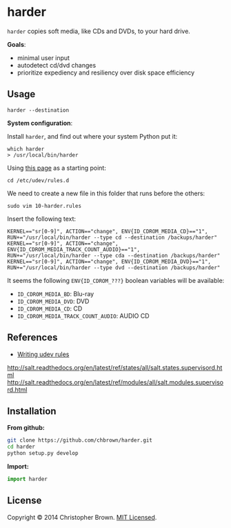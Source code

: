 # harder

`harder` copies soft media, like CDs and DVDs, to your hard drive.

**Goals**:

- minimal user input
- autodetect cd/dvd changes
- prioritize expediency and resiliency over disk space efficiency


## Usage

`harder --destination `

**System configuration**:

Install `harder`, and find out where your system Python put it:

    which harder
    > /usr/local/bin/harder

Using [this page](http://confoundedtech.blogspot.com/2012/12/ubuntu-1204-run-custom-command-on-cd.html) as a starting point:

    cd /etc/udev/rules.d

We need to create a new file in this folder that runs before the others:

    sudo vim 10-harder.rules

Insert the following text:

    KERNEL=="sr[0-9]", ACTION=="change", ENV{ID_CDROM_MEDIA_CD}=="1", RUN+="/usr/local/bin/harder --type cd --destination /backups/harder"
    KERNEL=="sr[0-9]", ACTION=="change", ENV{ID_CDROM_MEDIA_TRACK_COUNT_AUDIO}=="1", RUN+="/usr/local/bin/harder --type cda --destination /backups/harder"
    KERNEL=="sr[0-9]", ACTION=="change", ENV{ID_CDROM_MEDIA_DVD}=="1", RUN+="/usr/local/bin/harder --type dvd --destination /backups/harder"

It seems the following `ENV{ID_CDROM_???}` boolean variables will be available:

  - `ID_CDROM_MEDIA_BD`: Blu-ray
  - `ID_CDROM_MEDIA_DVD`: DVD
  - `ID_CDROM_MEDIA_CD`: CD
  - `ID_CDROM_MEDIA_TRACK_COUNT_AUDIO`: AUDIO CD


## References

- [Writing udev rules](http://www.reactivated.net/writing_udev_rules.html)

http://salt.readthedocs.org/en/latest/ref/states/all/salt.states.supervisord.html
http://salt.readthedocs.org/en/latest/ref/modules/all/salt.modules.supervisord.html


## Installation

**From github:**

```sh
git clone https://github.com/chbrown/harder.git
cd harder
python setup.py develop
```

**Import:**

```python
import harder
```


## License

Copyright © 2014 Christopher Brown. [MIT Licensed](LICENSE).
